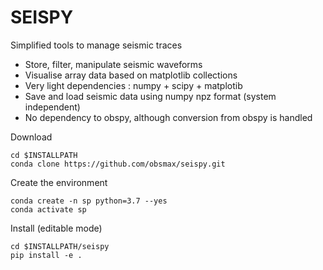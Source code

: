 # SEISPY

Simplified tools to manage seismic traces  
* Store, filter, manipulate seismic waveforms  
* Visualise array data based on matplotlib collections  
* Very light dependencies : numpy + scipy + matplotib
* Save and load seismic data using numpy npz format (system independent)
* No dependency to obspy, although conversion from obspy is handled

Download 
```
cd $INSTALLPATH
conda clone https://github.com/obsmax/seispy.git
```

Create the environment
```
conda create -n sp python=3.7 --yes
conda activate sp
```

Install (editable mode)
```
cd $INSTALLPATH/seispy
pip install -e .
```